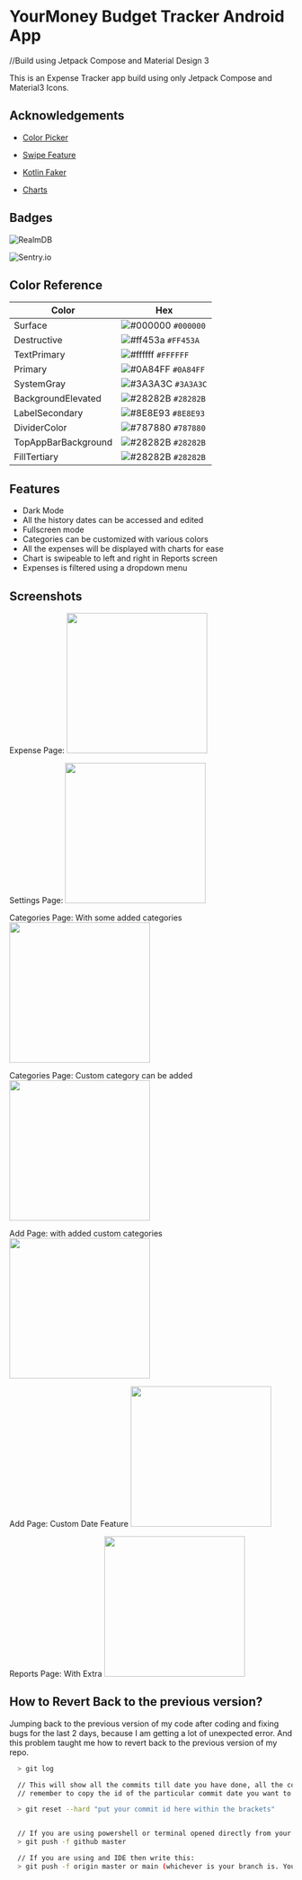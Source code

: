 
# YourMoney Budget Tracker Android App
//Build using Jetpack Compose and Material Design 3

This is an Expense Tracker app build using only Jetpack Compose and Material3 Icons.


## Acknowledgements

- [Color Picker](https://github.com/skydoves/colorpicker-compose)

- [Swipe Feature](https://github.com/saket/swipe)

- [Kotlin Faker](https://github.com/serpro69/kotlin-faker)

- [Charts](https://github.com/tehras/charts)



## Badges

![RealmDB](https://img.shields.io/badge/realmdb-Realm%20DB-%2359569E)

![Sentry.io](https://img.shields.io/badge/Sentry-Sentry.io-%233A3A3C)



## Color Reference

| Color             | Hex                                                                |
| ----------------- | ------------------------------------------------------------------ |
| Surface | ![#000000](https://placehold.co/15x15/000000/000000.png) `#000000` |
| Destructive | ![#ff453a](https://placehold.co/15x15/ff453a/ff453a.png) `#FF453A` |
| TextPrimary | ![#ffffff](https://placehold.co/15x15/ffffff/ffffff.png) `#FFFFFF` |
| Primary | ![#0A84FF](https://placehold.co/15x15/0A84FF/0A84FF.png) `#0A84FF` |
| SystemGray | ![#3A3A3C](https://placehold.co/15x15/3A3A3C/3A3A3C.png) `#3A3A3C` |
| BackgroundElevated | ![#28282B](https://placehold.co/15x15/28282B/28282B.png) `#28282B` |
| LabelSecondary | ![#8E8E93](https://placehold.co/15x15/8E8E93/8E8E93.png) `#8E8E93` |
| DividerColor | ![#787880](https://placehold.co/15x15/787880/787880.png) `#787880` |
| TopAppBarBackground | ![#28282B](https://placehold.co/15x15/28282B/28282B.png) `#28282B` |
| FillTertiary | ![#28282B](https://placehold.co/15x15/28282B/28282B.png) `#28282B` |

## Features

- Dark Mode
- All the history dates can be accessed and edited
- Fullscreen mode
- Categories can be customized with various colors
- All the expenses will be displayed with charts for ease
- Chart is swipeable to left and right in Reports screen
- Expenses is filtered using a dropdown menu

## Screenshots

Expense Page:
<img src="https://github.com/satyamlal/YourMoney/assets/26645754/7254239b-03f7-451b-a946-cf5a6a532913" width="250">

Settings Page:
<img src="https://github.com/satyamlal/YourMoney/assets/26645754/dd8fa487-f488-471f-aab6-a1c6a6667ab3" width="250">

Categories Page: With some added categories
<img src="https://github.com/satyamlal/YourMoney/assets/26645754/68265d59-e0f8-4842-8b6c-62ff64b8f64f" width="250">

Categories Page: Custom category can be added
<img src="https://github.com/satyamlal/YourMoney/assets/26645754/60d9d117-df94-4ba0-a155-ed2e42320edd" width="250">

Add Page: with added custom categories
<img src="https://github.com/satyamlal/YourMoney/assets/26645754/970ae94b-6fd5-4ba4-ad23-a60341ab2a7a" width="250">

Add Page: Custom Date Feature
<img src="https://github.com/satyamlal/YourMoney/assets/26645754/0de6acab-d4df-4fdd-b5bc-ffab4f421c05" width="250">

Reports Page: With Extra
<img src="https://github.com/satyamlal/YourMoney/assets/26645754/cb316b90-fed1-4c26-834f-84f8e4c37a9b" width="250">


## How to Revert Back to the previous version?

Jumping back to the previous version of my code after coding and fixing bugs for the last 2 days, because I am getting a lot of unexpected error.
And this problem taught me how to revert back to the previous version of my repo.

```bash
  > git log

  // This will show all the commits till date you have done, all the commit will be shown with their ids and date.
  // remember to copy the id of the particular commit date you want to revert back your code to.

  > git reset --hard "put your commit id here within the brackets"


  // If you are using powershell or terminal opened directly from your project folder then type this:
  > git push -f github master

  // If you are using and IDE then write this:
  > git push -f origin master or main (whichever is your branch is. You can check that in the end of your settings section of your repository)
```

